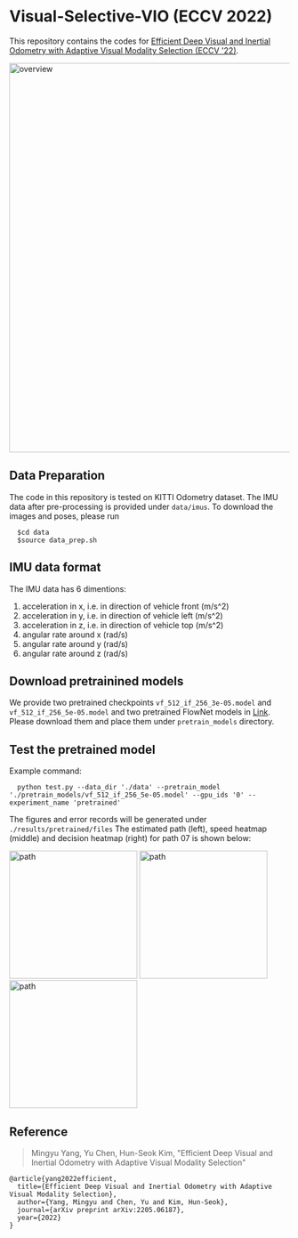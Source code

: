 # Visual-Selective-VIO (ECCV 2022)

This repository contains the codes for [Efficient Deep Visual and Inertial Odometry with Adaptive Visual Modality Selection (ECCV '22)](https://arxiv.org/pdf/2205.06187.pdf). 

<img src="figures/figure.png" alt="overview" width="700"/> 

## Data Preparation

The code in this repository is tested on KITTI Odometry dataset. The IMU data after pre-processing is provided under `data/imus`. To download the images and poses, please run

      $cd data
      $source data_prep.sh 

## IMU data format

The IMU data has 6 dimentions: 

1. acceleration in x, i.e. in direction of vehicle front (m/s^2)
2. acceleration in y, i.e. in direction of vehicle left (m/s^2)
3. acceleration in z, i.e. in direction of vehicle top (m/s^2)
4. angular rate around x (rad/s)
5. angular rate around y (rad/s)
6. angular rate around z (rad/s)

## Download pretrainined models

We provide two pretrained checkpoints `vf_512_if_256_3e-05.model` and `vf_512_if_256_5e-05.model` and two pretrained FlowNet models in [Link](https://drive.google.com/drive/folders/1KrxpvUV9Bn5SwUlrDKe76T2dqF1ooZyk). Please download them and place them under `pretrain_models` directory.

## Test the pretrained model

Example command:

      python test.py --data_dir './data' --pretrain_model './pretrain_models/vf_512_if_256_5e-05.model' --gpu_ids '0' --experiment_name 'pretrained'

The figures and error records will be generated under `./results/pretrained/files` The estimated path (left), speed heatmap (middle) and decision heatmap (right) for path 07 is shown below: 

<img src="figures/07_path_2d.png" alt="path" height="230"/> <img src="figures/07_decision_smoothed.png" alt="path" height="230"/> <img src="figures/07_speed.png" alt="path" height="230"/>

## Reference

> Mingyu Yang, Yu Chen, Hun-Seok Kim, "Efficient Deep Visual and Inertial Odometry with Adaptive Visual Modality Selection"

    @article{yang2022efficient,
      title={Efficient Deep Visual and Inertial Odometry with Adaptive Visual Modality Selection},
      author={Yang, Mingyu and Chen, Yu and Kim, Hun-Seok},
      journal={arXiv preprint arXiv:2205.06187},
      year={2022}
    }
